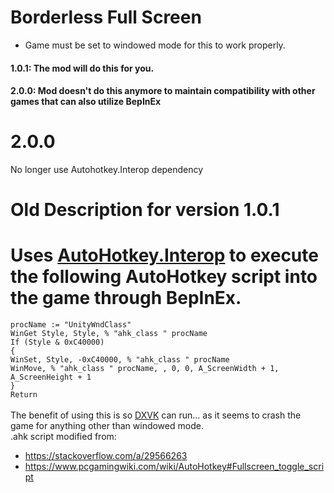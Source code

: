 # Borderless Full Screen
- Game must be set to windowed mode for this to work properly. 
#### 1.0.1: The mod will do this for you.
#### 2.0.0: Mod doesn't do this anymore to maintain compatibility with other games that can also utilize BepInEx

# 2.0.0
No longer use Autohotkey.Interop dependency

# Old Description for version 1.0.1
# Uses [AutoHotkey.Interop](https://github.com/amazing-andrew/AutoHotkey.Interop) to execute the following AutoHotkey script into the game through BepInEx.

``procName := "UnityWndClass"``\
``WinGet Style, Style, % "ahk_class " procName``\
``If (Style & 0xC40000)``\
``{``\
``WinSet, Style, -0xC40000, % "ahk_class " procName``\
``WinMove, % "ahk_class " procName, , 0, 0, A_ScreenWidth + 1, A_ScreenHeight + 1``\
``}``\
``Return``\
\
The benefit of using this is so [DXVK](https://github.com/doitsujin/dxvk) can run... as it seems to crash the game for anything other than windowed mode.\
.ahk script modified from: 
- https://stackoverflow.com/a/29566263 
- https://www.pcgamingwiki.com/wiki/AutoHotkey#Fullscreen_toggle_script
